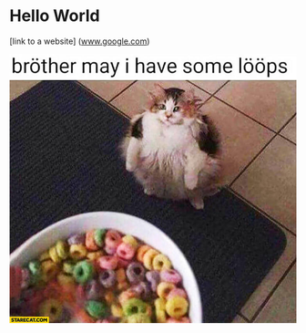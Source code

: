 # Hello World 

[link to a website] (www.google.com)

![meme of cat asking brother may i have some loops](https://github.com/jenchaput7/hello-world/blob/gh-pages/loops.jpg "Loops")


